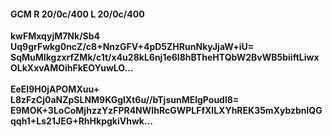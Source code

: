 #### GCM R 20/0c/400 L 20/0c/400
**kwFMxqyjM7Nk/Sb4**<br/>**Uq9grFwkg0ncZ/c8+NnzGFV+4pD5ZHRunNkyJjaW+iU=**<br/>**SqMuMIkgzxrfZMk/c1t/x4u28kL6nj1e6l8hBTheHTQbW2BvWB5biiftLiwxOLkXxvAMOihFkEOYuwLO...**<br/><br/>
**EeEI9H0jAPOMXuu+**<br/>**L8zFzCj0aNZpSLNM9KGglXt6u//bTjsunMElgPoudl8=**<br/>**E9MOK+3LoCoMjhzzYzFPR4NWIhRcGWPLFfXlLXYhREK35mXybzbnlQGqqh1+Ls21JEG+RhHkpgkiVhwk...**